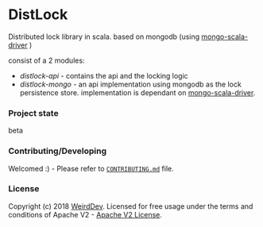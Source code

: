 # DistLock

Distributed lock library in scala. based on mongodb (using [mongo-scala-driver](https://github.com/mongodb/mongo-scala-driver) )

consist of a 2 modules:
- _distlock-api_ - contains the api and the locking logic
- _distlock-mongo_ - an api implementation using mongodb as the lock persistence store. implementation is dependant on [mongo-scala-driver](https://github.com/mongodb/mongo-scala-driver).


### Project state
beta

### Contributing/Developing
Welcomed :) - Please refer to [`CONTRIBUTING.md`](./CONTRIBUTING.md) file.


### License
Copyright (c) 2018  [WeirdDev](http://weirddev.com).
Licensed for free usage under the terms and conditions of Apache V2 - [Apache V2 License](https://www.apache.org/licenses/LICENSE-2.0).
